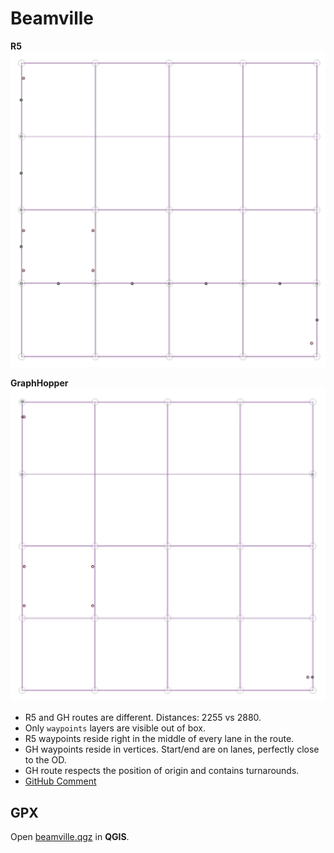 # Beamville
**R5**
![](beamville_r5.png)

**GraphHopper**
![](beamville_gh.png)

* R5 and GH routes are different. Distances: 2255 vs 2880.
* Only `waypoints` layers are visible out of box.
* R5 waypoints reside right in the middle of every lane in the route.
* GH waypoints reside in vertices. Start/end are on lanes, perfectly close to the OD.
* GH route respects the position of origin and contains turnarounds.
* [GitHub Comment](https://github.com/LBNL-UCB-STI/beam/issues/2804#issuecomment-667139581)

## GPX
Open [beamville.qgz](beamville.qgz) in **QGIS**.

